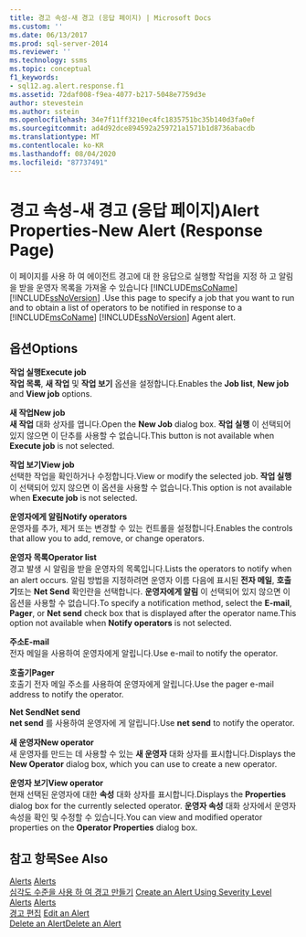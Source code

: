```yaml
---
title: 경고 속성-새 경고 (응답 페이지) | Microsoft Docs
ms.custom: ''
ms.date: 06/13/2017
ms.prod: sql-server-2014
ms.reviewer: ''
ms.technology: ssms
ms.topic: conceptual
f1_keywords:
- sql12.ag.alert.response.f1
ms.assetid: 72daf008-f9ea-4077-b217-5048e7759d3e
author: stevestein
ms.author: sstein
ms.openlocfilehash: 34e7f11ff3210ec4fc1835751bc35b140d3fa0ef
ms.sourcegitcommit: ad4d92dce894592a259721a1571b1d8736abacdb
ms.translationtype: MT
ms.contentlocale: ko-KR
ms.lasthandoff: 08/04/2020
ms.locfileid: "87737491"
---
```

# <a name="alert-properties-new-alert-response-page"></a><span data-ttu-id="e9b6f-102">경고 속성-새 경고 (응답 페이지)</span><span class="sxs-lookup"><span data-stu-id="e9b6f-102">Alert Properties-New Alert (Response Page)</span></span>
  <span data-ttu-id="e9b6f-103">이 페이지를 사용 하 여 에이전트 경고에 대 한 응답으로 실행할 작업을 지정 하 고 알림을 받을 운영자 목록을 가져올 수 있습니다 [!INCLUDE[msCoName](../../includes/msconame-md.md)] [!INCLUDE[ssNoVersion](../../includes/ssnoversion-md.md)] .</span><span class="sxs-lookup"><span data-stu-id="e9b6f-103">Use this page to specify a job that you want to run and to obtain a list of operators to be notified in response to a [!INCLUDE[msCoName](../../includes/msconame-md.md)] [!INCLUDE[ssNoVersion](../../includes/ssnoversion-md.md)] Agent alert.</span></span>  
  
## <a name="options"></a><span data-ttu-id="e9b6f-104">옵션</span><span class="sxs-lookup"><span data-stu-id="e9b6f-104">Options</span></span>  
 <span data-ttu-id="e9b6f-105">**작업 실행**</span><span class="sxs-lookup"><span data-stu-id="e9b6f-105">**Execute job**</span></span>  
 <span data-ttu-id="e9b6f-106">**작업 목록**, **새 작업** 및 **작업 보기** 옵션을 설정합니다.</span><span class="sxs-lookup"><span data-stu-id="e9b6f-106">Enables the **Job list**, **New job** and **View job** options.</span></span>  
  
 <span data-ttu-id="e9b6f-107">**새 작업**</span><span class="sxs-lookup"><span data-stu-id="e9b6f-107">**New job**</span></span>  
 <span data-ttu-id="e9b6f-108">**새 작업** 대화 상자를 엽니다.</span><span class="sxs-lookup"><span data-stu-id="e9b6f-108">Open the **New Job** dialog box.</span></span> <span data-ttu-id="e9b6f-109">**작업 실행** 이 선택되어 있지 않으면 이 단추를 사용할 수 없습니다.</span><span class="sxs-lookup"><span data-stu-id="e9b6f-109">This button is not available when **Execute job** is not selected.</span></span>  
  
 <span data-ttu-id="e9b6f-110">**작업 보기**</span><span class="sxs-lookup"><span data-stu-id="e9b6f-110">**View job**</span></span>  
 <span data-ttu-id="e9b6f-111">선택한 작업을 확인하거나 수정합니다.</span><span class="sxs-lookup"><span data-stu-id="e9b6f-111">View or modify the selected job.</span></span> <span data-ttu-id="e9b6f-112">**작업 실행** 이 선택되어 있지 않으면 이 옵션을 사용할 수 없습니다.</span><span class="sxs-lookup"><span data-stu-id="e9b6f-112">This option is not available when **Execute job** is not selected.</span></span>  
  
 <span data-ttu-id="e9b6f-113">**운영자에게 알림**</span><span class="sxs-lookup"><span data-stu-id="e9b6f-113">**Notify operators**</span></span>  
 <span data-ttu-id="e9b6f-114">운영자를 추가, 제거 또는 변경할 수 있는 컨트롤을 설정합니다.</span><span class="sxs-lookup"><span data-stu-id="e9b6f-114">Enables the controls that allow you to add, remove, or change operators.</span></span>  
  
 <span data-ttu-id="e9b6f-115">**운영자 목록**</span><span class="sxs-lookup"><span data-stu-id="e9b6f-115">**Operator list**</span></span>  
 <span data-ttu-id="e9b6f-116">경고 발생 시 알림을 받을 운영자의 목록입니다.</span><span class="sxs-lookup"><span data-stu-id="e9b6f-116">Lists the operators to notify when an alert occurs.</span></span> <span data-ttu-id="e9b6f-117">알림 방법을 지정하려면 운영자 이름 다음에 표시된 **전자 메일**, **호출기**또는 **Net Send** 확인란을 선택합니다. **운영자에게 알림** 이 선택되어 있지 않으면 이 옵션을 사용할 수 없습니다.</span><span class="sxs-lookup"><span data-stu-id="e9b6f-117">To specify a notification method, select the **E-mail**, **Pager**, or **Net send** check box that is displayed after the operator name.This option not available when **Notify operators** is not selected.</span></span>  
  
 <span data-ttu-id="e9b6f-118">**주소**</span><span class="sxs-lookup"><span data-stu-id="e9b6f-118">**E-mail**</span></span>  
 <span data-ttu-id="e9b6f-119">전자 메일을 사용하여 운영자에게 알립니다.</span><span class="sxs-lookup"><span data-stu-id="e9b6f-119">Use e-mail to notify the operator.</span></span>  
  
 <span data-ttu-id="e9b6f-120">**호출기**</span><span class="sxs-lookup"><span data-stu-id="e9b6f-120">**Pager**</span></span>  
 <span data-ttu-id="e9b6f-121">호출기 전자 메일 주소를 사용하여 운영자에게 알립니다.</span><span class="sxs-lookup"><span data-stu-id="e9b6f-121">Use the pager e-mail address to notify the operator.</span></span>  
  
 <span data-ttu-id="e9b6f-122">**Net Send**</span><span class="sxs-lookup"><span data-stu-id="e9b6f-122">**Net send**</span></span>  
 <span data-ttu-id="e9b6f-123">**net send** 를 사용하여 운영자에 게 알립니다.</span><span class="sxs-lookup"><span data-stu-id="e9b6f-123">Use **net send** to notify the operator.</span></span>  
  
 <span data-ttu-id="e9b6f-124">**새 운영자**</span><span class="sxs-lookup"><span data-stu-id="e9b6f-124">**New operator**</span></span>  
 <span data-ttu-id="e9b6f-125">새 운영자를 만드는 데 사용할 수 있는 **새 운영자** 대화 상자를 표시합니다.</span><span class="sxs-lookup"><span data-stu-id="e9b6f-125">Displays the **New Operator** dialog box, which you can use to create a new operator.</span></span>  
  
 <span data-ttu-id="e9b6f-126">**운영자 보기**</span><span class="sxs-lookup"><span data-stu-id="e9b6f-126">**View operator**</span></span>  
 <span data-ttu-id="e9b6f-127">현재 선택된 운영자에 대한 **속성** 대화 상자를 표시합니다.</span><span class="sxs-lookup"><span data-stu-id="e9b6f-127">Displays the **Properties** dialog box for the currently selected operator.</span></span> <span data-ttu-id="e9b6f-128">**운영자 속성** 대화 상자에서 운영자 속성을 확인 및 수정할 수 있습니다.</span><span class="sxs-lookup"><span data-stu-id="e9b6f-128">You can view and modified operator properties on the **Operator Properties** dialog box.</span></span>  
  
## <a name="see-also"></a><span data-ttu-id="e9b6f-129">참고 항목</span><span class="sxs-lookup"><span data-stu-id="e9b6f-129">See Also</span></span>  
 <span data-ttu-id="e9b6f-130">[Alerts](alerts.md) </span><span class="sxs-lookup"><span data-stu-id="e9b6f-130">[Alerts](alerts.md) </span></span>  
 <span data-ttu-id="e9b6f-131">[심각도 수준을 사용 하 여 경고 만들기](create-an-alert-using-severity-level.md) </span><span class="sxs-lookup"><span data-stu-id="e9b6f-131">[Create an Alert Using Severity Level](create-an-alert-using-severity-level.md) </span></span>  
 <span data-ttu-id="e9b6f-132">[Alerts](alerts.md) </span><span class="sxs-lookup"><span data-stu-id="e9b6f-132">[Alerts](alerts.md) </span></span>  
 <span data-ttu-id="e9b6f-133">[경고 편집](edit-an-alert.md) </span><span class="sxs-lookup"><span data-stu-id="e9b6f-133">[Edit an Alert](edit-an-alert.md) </span></span>  
 [<span data-ttu-id="e9b6f-134">Delete an Alert</span><span class="sxs-lookup"><span data-stu-id="e9b6f-134">Delete an Alert</span></span>](delete-an-alert.md)  
  
  
